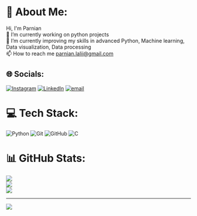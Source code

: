# 💫 About Me:
Hi, I'm Parnian<br>🔭 I’m currently working on python projects<br>🌱 I’m currently improving my skills in advanced Python, Machine learning, Data visualization, Data processing<br>📫 How to reach me parnian.lalii@gmail.com


## 🌐 Socials:
[![Instagram](https://img.shields.io/badge/Instagram-%23E4405F.svg?logo=Instagram&logoColor=white)](https://instagram.com/parnianlali) [![LinkedIn](https://img.shields.io/badge/LinkedIn-%230077B5.svg?logo=linkedin&logoColor=white)](https://linkedin.com/in/parnianlali) [![email](https://img.shields.io/badge/Email-D14836?logo=gmail&logoColor=white)](mailto:parnian.lalii@gmail.com) 

# 💻 Tech Stack:
![Python](https://img.shields.io/badge/python-3670A0?style=for-the-badge&logo=python&logoColor=ffdd54) ![Git](https://img.shields.io/badge/git-%23F05033.svg?style=for-the-badge&logo=git&logoColor=white) ![GitHub](https://img.shields.io/badge/github-%23121011.svg?style=for-the-badge&logo=github&logoColor=white) ![C](https://img.shields.io/badge/c-%2300599C.svg?style=for-the-badge&logo=c&logoColor=white)
# 📊 GitHub Stats:
![](https://github-readme-stats.vercel.app/api?username=parnianlali&theme=dark&hide_border=true&include_all_commits=false&count_private=false)<br/>
![](https://nirzak-streak-stats.vercel.app/?user=parnianlali&theme=dark&hide_border=true)<br/>
![](https://github-readme-stats.vercel.app/api/top-langs/?username=parnianlali&theme=dark&hide_border=true&include_all_commits=false&count_private=false&layout=compact)

---
[![](https://visitcount.itsvg.in/api?id=parnianlali&icon=0&color=0)](https://visitcount.itsvg.in)

<!-- Proudly created with GPRM ( https://gprm.itsvg.in ) -->
